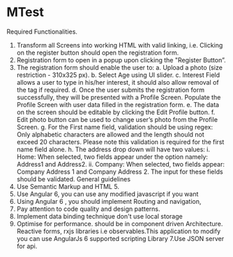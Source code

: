 # MTest
Required Functionalities.
1. Transform all Screens into working HTML with valid linking, 
i.e. Clicking on the register button should open the 
registration form. 
2. Registration form to open in a popup upon clicking the 
"Register Button”.
3. The registration form should enable the user to: 
a. Upload a photo (size restriction - 310x325 px).
b. Select Age using UI slider.
c. Interest Field allows a user to type in his/her interest, it should also 
allow removal of the tag if required. 
d. Once the user submits the registration form successfully, they will be 
presented with a Profile Screen. Populate the Profile Screen with user 
data filled in the registration form. 
e. The data on the screen should be editable by clicking the Edit Profile 
button. 
f. Edit photo button can be used to change user’s photo from the Profile 
Screen. 
g. For the First name field, validation should be using regex: Only 
alphabetic characters are allowed and the length should not exceed 
20 characters. Please note this validation is required for the first name 
field alone. 
h. The address drop down will have two values: 
i. Home: When selected, two fields appear under the option 
namely: Address1 and Address2.
ii. Company: When selected, two fields appear: Company 
Address 1 and Company Address 2. 
The input for these fields should be validated. 
General guidelines
1. Use Semantic Markup and HTML 5.
2. Use Angular 6, you can use any modified javascript if you want 
3. Using Angular 6 , you should implement Routing and navigation, 
4. Pay attention to code quality and design patterns.
5. Implement data binding technique don't use local storage 
6. Optimise for performance.
should be in component driven Architecture.
Reactive forms, rxjs libraries i.e observables.This application
to modify you can use AngularJs 6 supported scripting Library
7.Use JSON server for api.
